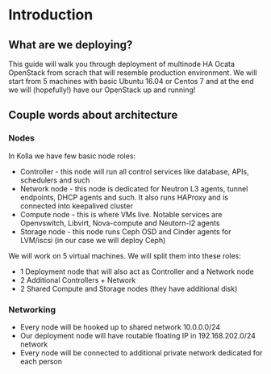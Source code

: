 # Introduction

## What are we deploying?

This guide will walk you through deployment of multinode HA Ocata OpenStack from scrach that will resemble production environment.
We will start from 5 machines with basic Ubuntu 16.04 or Centos 7 and at the end we will (hopefully!) have our OpenStack up and running!

## Couple words about architecture

### Nodes

In Kolla we have few basic node roles:
* Controller - this node will run all control services like database, APIs, schedulers and such
* Network node - this node is dedicated for Neutron L3 agents, tunnel endpoints, DHCP agents and such. It also runs HAProxy and is connected into keepalived cluster
* Compute node - this is where VMs live. Notable services are Openvswitch, Libvirt, Nova-compute and Neutorn-l2 agents
* Storage node - this node runs Ceph OSD and Cinder agents for LVM/iscsi (in our case we will deploy Ceph)

We will work on 5 virtual machines. We will split them into these roles:
* 1 Deployment node that will also act as Controller and a Network node
* 2 Additional Controllers + Network
* 2 Shared Compute and Storage nodes (they have additional disk)


### Networking

* Every node will be hooked up to shared network 10.0.0.0/24
* Our deployment node will have routable floating IP in 192.168.202.0/24 network
* Every node will be connected to additional private network dedicated for each person
